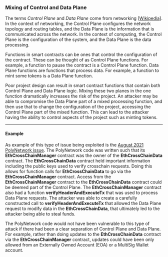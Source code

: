 ### Mixing of Control and Data Plane

The terms *Control Plane* and *Data Plane* come from networking [[Wikipedia](https://en.wikipedia.org/wiki/Control_plane)]. In the
context of networking, the Control Plane configures the network topology 
and routing tables, and the Data Plane is the information that is 
communicated across the network. In the context of computing, the 
Control Plane is the configuration of the system, and the Data Plane
is the data processing. 

Functions in smart contracts can be ones that control the configuration 
of the contract. These can be thought of as Control Plane functions. 
For example, a function to pause the contract is a Control Plane function. 
Data Plane functions are functions that process data. For example, a 
function to mint some tokens is a Data Plane function.

Poor project design can result in smart contract functions that contain 
both Control Plane and Data Plane logic. Mixing these two planes in the 
one function dramatically increases the risk of the project. An attacker 
may be able to compromise the Data Plane part of a mixed processing function, 
and then use that to change the configuration of the project, accessing the 
Control Plane part of the mixed function. This can lead to the attacker 
having the ability to control aspects of the project such as minting tokens.

***
#### Example
As example of this type of issue being exploited is the 
[August 2021 PolyNetwork issue](https://rekt.news/polynetwork-rekt/). The 
PolyNetwork code was written such that its **EthCrossChainManager** contract
was the owner of the **EthCrossChainData** contract. The **EthCrossChainData** 
contract held important information including the public keys used to verify
crosschain requests. Doing this allows for function calls for **EthCrossChainData**
to go via the **EthCrossChainManager** contract. Access from the **EthCrossChainManager** contract
to the **EthCrossChainData** contract could be deemed part of the Control Plane. 
The **EthCrossChainManager** contract also had a function 
**verifyHeaderAndExecuteTx** that was used to process  Data Plane requests. 
The attacker was able to create a carefully constructed call to
**verifyHeaderAndExecuteTx** that allowed the Data Plane request to modify
data in the **EthCrossChainData**, that ultimately led to the attacker being 
able to steal funds. 

The PolyNetwork code would not have been vulnerable to this type 
of attack if there had been a clear separation of Control Plane and Data 
Plane. For example, rather than doing updates to the **EthCrossChainData** 
contract via the **EthCrossChainManager** contract, updates could have been 
only allowed from an Externally Owned Account (EOA) or a MultiSig Wallet
account.
